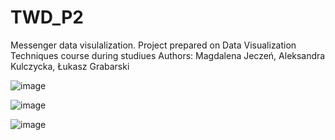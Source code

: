 # TWD_P2

Messenger data visulalization. Project prepared on Data Visualization Techniques course during studiues
Authors: Magdalena Jeczeń, Aleksandra Kulczycka, Łukasz Grabarski

![image](https://user-images.githubusercontent.com/100856574/232345337-69263307-340c-4d56-aa49-5b78f39bf5f5.png)

![image](https://user-images.githubusercontent.com/100856574/232345412-e34c2923-a948-4dec-95f9-3984b0d63503.png)

![image](https://user-images.githubusercontent.com/100856574/232345559-221fdbae-c472-4c15-abef-7750aa49b484.png)
